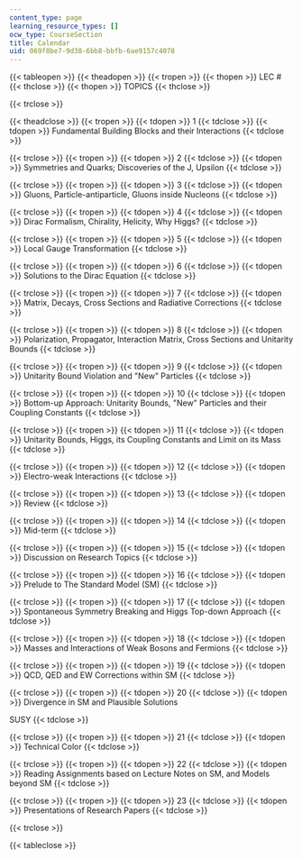 ```yaml
---
content_type: page
learning_resource_types: []
ocw_type: CourseSection
title: Calendar
uid: 069f8be7-9d38-6bb8-bbfb-6ae9157c4078
---
```


{{< tableopen >}}
{{< theadopen >}}
{{< tropen >}}
{{< thopen >}}
LEC #
{{< thclose >}}
{{< thopen >}}
TOPICS
{{< thclose >}}

{{< trclose >}}

{{< theadclose >}}
{{< tropen >}}
{{< tdopen >}}
1
{{< tdclose >}}
{{< tdopen >}}
Fundamental Building Blocks and their Interactions
{{< tdclose >}}

{{< trclose >}}
{{< tropen >}}
{{< tdopen >}}
2
{{< tdclose >}}
{{< tdopen >}}
Symmetries and Quarks; Discoveries of the J, Upsilon
{{< tdclose >}}

{{< trclose >}}
{{< tropen >}}
{{< tdopen >}}
3
{{< tdclose >}}
{{< tdopen >}}
Gluons, Particle-antiparticle, Gluons inside Nucleons
{{< tdclose >}}

{{< trclose >}}
{{< tropen >}}
{{< tdopen >}}
4
{{< tdclose >}}
{{< tdopen >}}
Dirac Formalism, Chirality, Helicity, Why Higgs?
{{< tdclose >}}

{{< trclose >}}
{{< tropen >}}
{{< tdopen >}}
5
{{< tdclose >}}
{{< tdopen >}}
Local Gauge Transformation
{{< tdclose >}}

{{< trclose >}}
{{< tropen >}}
{{< tdopen >}}
6
{{< tdclose >}}
{{< tdopen >}}
Solutions to the Dirac Equation
{{< tdclose >}}

{{< trclose >}}
{{< tropen >}}
{{< tdopen >}}
7
{{< tdclose >}}
{{< tdopen >}}
Matrix, Decays, Cross Sections and Radiative Corrections
{{< tdclose >}}

{{< trclose >}}
{{< tropen >}}
{{< tdopen >}}
8
{{< tdclose >}}
{{< tdopen >}}
Polarization, Propagator, Interaction Matrix, Cross Sections and Unitarity Bounds
{{< tdclose >}}

{{< trclose >}}
{{< tropen >}}
{{< tdopen >}}
9
{{< tdclose >}}
{{< tdopen >}}
Unitarity Bound Violation and "New" Particles
{{< tdclose >}}

{{< trclose >}}
{{< tropen >}}
{{< tdopen >}}
10
{{< tdclose >}}
{{< tdopen >}}
Bottom-up Approach: Unitarity Bounds, "New" Particles and their Coupling Constants
{{< tdclose >}}

{{< trclose >}}
{{< tropen >}}
{{< tdopen >}}
11
{{< tdclose >}}
{{< tdopen >}}
Unitarity Bounds, Higgs, its Coupling Constants and Limit on its Mass
{{< tdclose >}}

{{< trclose >}}
{{< tropen >}}
{{< tdopen >}}
12
{{< tdclose >}}
{{< tdopen >}}
Electro-weak Interactions
{{< tdclose >}}

{{< trclose >}}
{{< tropen >}}
{{< tdopen >}}
13
{{< tdclose >}}
{{< tdopen >}}
Review
{{< tdclose >}}

{{< trclose >}}
{{< tropen >}}
{{< tdopen >}}
14
{{< tdclose >}}
{{< tdopen >}}
Mid-term
{{< tdclose >}}

{{< trclose >}}
{{< tropen >}}
{{< tdopen >}}
15
{{< tdclose >}}
{{< tdopen >}}
Discussion on Research Topics
{{< tdclose >}}

{{< trclose >}}
{{< tropen >}}
{{< tdopen >}}
16
{{< tdclose >}}
{{< tdopen >}}
Prelude to The Standard Model (SM)
{{< tdclose >}}

{{< trclose >}}
{{< tropen >}}
{{< tdopen >}}
17
{{< tdclose >}}
{{< tdopen >}}
Spontaneous Symmetry Breaking and Higgs Top-down Approach
{{< tdclose >}}

{{< trclose >}}
{{< tropen >}}
{{< tdopen >}}
18
{{< tdclose >}}
{{< tdopen >}}
Masses and Interactions of Weak Bosons and Fermions
{{< tdclose >}}

{{< trclose >}}
{{< tropen >}}
{{< tdopen >}}
19
{{< tdclose >}}
{{< tdopen >}}
QCD, QED and EW Corrections within SM
{{< tdclose >}}

{{< trclose >}}
{{< tropen >}}
{{< tdopen >}}
20
{{< tdclose >}}
{{< tdopen >}}
Divergence in SM and Plausible Solutions  
  
SUSY
{{< tdclose >}}

{{< trclose >}}
{{< tropen >}}
{{< tdopen >}}
21
{{< tdclose >}}
{{< tdopen >}}
Technical Color
{{< tdclose >}}

{{< trclose >}}
{{< tropen >}}
{{< tdopen >}}
22
{{< tdclose >}}
{{< tdopen >}}
Reading Assignments based on Lecture Notes on SM, and Models beyond SM
{{< tdclose >}}

{{< trclose >}}
{{< tropen >}}
{{< tdopen >}}
23
{{< tdclose >}}
{{< tdopen >}}
Presentations of Research Papers
{{< tdclose >}}

{{< trclose >}}

{{< tableclose >}}